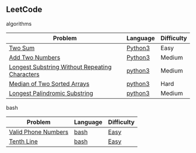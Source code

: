 ## LeetCode

algorithms

| Problem                                                      | Language                                                     | Difficulty |
| ------------------------------------------------------------ | ------------------------------------------------------------ | ---------- |
| [Two Sum](https://leetcode.com/submissions/detail/431795512/) | [Python3](https://github.com/roche-MH/algori/blob/master/Leetcode/Two%20Sum.py) | Easy       |
| [Add Two Numbers](https://leetcode.com/problems/add-two-numbers/) | [Python3](https://github.com/roche-MH/algori/blob/master/Leetcode/Add%20Two%20Numbers.py) | Medium     |
| [Longest Substring Without Repeating Characters](https://leetcode.com/problems/longest-substring-without-repeating-characters/) | [python3](https://github.com/roche-MH/algori/blob/master/Leetcode/Longest%20Substring%20Without%20Repeating%20Characters.py) | Medium     |
| [Median of Two Sorted Arrays](https://leetcode.com/problems/median-of-two-sorted-arrays/) | [python3](https://github.com/roche-MH/algori/blob/master/Leetcode/Median%20of%20Two%20Sorted%20Arrays.py) | Hard       |
| [Longest Palindromic Substring](https://leetcode.com/problems/longest-palindromic-substring/) | [python3](https://github.com/roche-MH/algori/blob/master/Leetcode/Longest%20Palindromic%20Substring.py) | Medium       |

bash

| Problem                                                      | Language                                                   | Difficulty                                                 |
| ------------------------------------------------------------ | ---------------------------------------------------------- | ---------------------------------------------------------- |
| [Valid Phone Numbers](https://leetcode.com/problems/valid-phone-numbers/) | [bash](https://leetcode.com/problems/valid-phone-numbers/) | [Easy](https://leetcode.com/problems/valid-phone-numbers/) |
| [Tenth Line](https://leetcode.com/problems/tenth-line/)      | [bash](https://leetcode.com/problems/tenth-line/)          | [Easy](https://leetcode.com/problems/tenth-line/)          |
